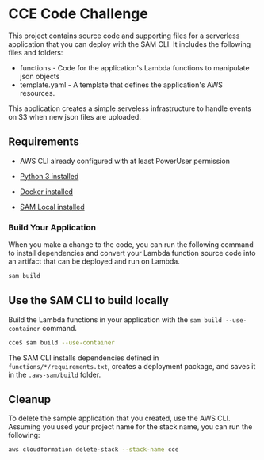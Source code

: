 # CCE Code Challenge

This project contains source code and supporting files for a serverless application that you can deploy with the SAM CLI. It includes the following files and folders:

- functions - Code for the application's Lambda functions to manipulate json objects
- template.yaml - A template that defines the application's AWS resources.

This application creates a simple serveless infrastructure to handle events on S3 when new json files are uploaded.

## Requirements

* AWS CLI already configured with at least PowerUser permission

* [Python 3 installed](https://www.python.org/downloads/)

* [Docker installed](https://www.docker.com/community-edition)
* [SAM Local installed](https://github.com/awslabs/aws-sam-local)
### Build Your Application

When you make a change to the code, you can run the following command to install dependencies
and convert your Lambda function source code into an artifact that can be deployed and run on Lambda.

```bash
sam build
```

## Use the SAM CLI to build locally

Build the Lambda functions in your application with the `sam build --use-container` command.

```bash
cce$ sam build --use-container
```

The SAM CLI installs dependencies defined in `functions/*/requirements.txt`, creates a deployment package, and saves it in the `.aws-sam/build` folder.


## Cleanup

To delete the sample application that you created, use the AWS CLI. Assuming you used your project name for the stack name, you can run the following:

```bash
aws cloudformation delete-stack --stack-name cce
```

